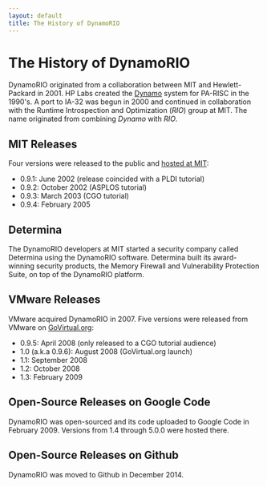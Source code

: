 ```yaml
---
layout: default
title: The History of DynamoRIO
---
```


# The History of DynamoRIO

DynamoRIO originated from a collaboration between MIT and Hewlett-Packard
in 2001.  HP Labs created the
[Dynamo](http://en.scientificcommons.org/42436731) system for
PA-RISC in the 1990's.  A port to IA-32 was begun in 2000 and continued in
collaboration with the Runtime Introspection and Optimization
(_RIO_) group at MIT.  The name originated from
combining _Dynamo_ with _RIO_.

## MIT Releases

Four versions were released to the public
and [hosted at MIT](http://cag.csail.mit.edu/dynamorio/):

* 0.9.1: June 2002 (release coincided with a PLDI tutorial)
* 0.9.2: October 2002 (ASPLOS tutorial)
* 0.9.3: March 2003 (CGO tutorial)
* 0.9.4: February 2005

## Determina

The DynamoRIO developers at MIT started a security company called Determina
using the DynamoRIO software.  Determina built its award-winning security
products, the Memory Firewall and Vulnerability Protection Suite, on top of
the DynamoRIO platform.

## VMware Releases

VMware acquired DynamoRIO in 2007.  Five versions were released from VMware
on [GoVirtual.org](http://govirtual.org):
* 0.9.5: April 2008 (only released to a CGO tutorial audience)
* 1.0 (a.k.a 0.9.6): August 2008 (GoVirtual.org launch)
* 1.1: September 2008
* 1.2: October 2008
* 1.3: February 2009

## Open-Source Releases on Google Code

DynamoRIO was open-sourced and its code uploaded to Google Code in 
February 2009.  Versions from 1.4 through 5.0.0 were hosted there.

## Open-Source Releases on Github

DynamoRIO was moved to Github in December 2014.
